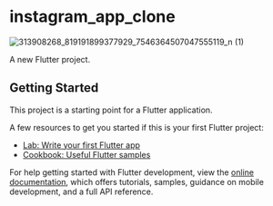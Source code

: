 # instagram_app_clone

![313908268_819191899377929_7546364507047555119_n (1)](https://github.com/coderegtech/instagram-clone-flutter/assets/98440814/c0728fef-0b44-47ff-95ae-aab42e36957d)

A new Flutter project.

## Getting Started

This project is a starting point for a Flutter application.

A few resources to get you started if this is your first Flutter project:

- [Lab: Write your first Flutter app](https://docs.flutter.dev/get-started/codelab)
- [Cookbook: Useful Flutter samples](https://docs.flutter.dev/cookbook)

For help getting started with Flutter development, view the
[online documentation](https://docs.flutter.dev/), which offers tutorials,
samples, guidance on mobile development, and a full API reference.
